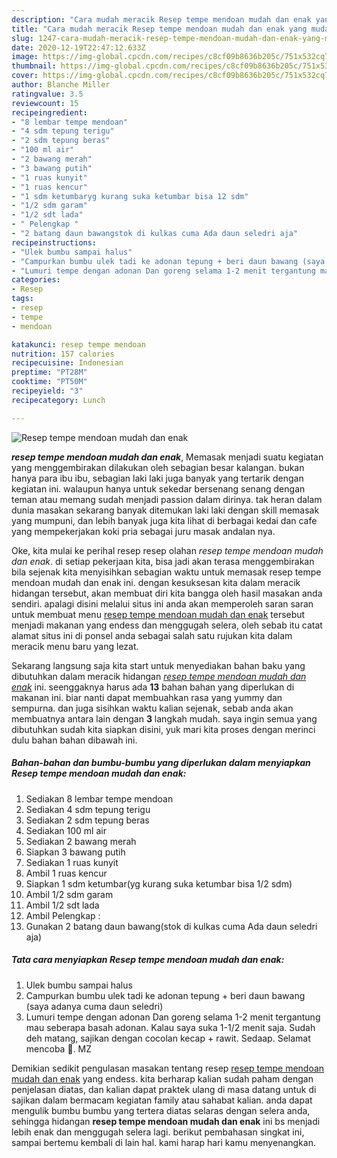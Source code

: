 ```yaml
---
description: "Cara mudah meracik Resep tempe mendoan mudah dan enak yang mudah"
title: "Cara mudah meracik Resep tempe mendoan mudah dan enak yang mudah"
slug: 1247-cara-mudah-meracik-resep-tempe-mendoan-mudah-dan-enak-yang-mudah
date: 2020-12-19T22:47:12.633Z
image: https://img-global.cpcdn.com/recipes/c8cf09b8636b205c/751x532cq70/resep-tempe-mendoan-mudah-dan-enak-foto-resep-utama.jpg
thumbnail: https://img-global.cpcdn.com/recipes/c8cf09b8636b205c/751x532cq70/resep-tempe-mendoan-mudah-dan-enak-foto-resep-utama.jpg
cover: https://img-global.cpcdn.com/recipes/c8cf09b8636b205c/751x532cq70/resep-tempe-mendoan-mudah-dan-enak-foto-resep-utama.jpg
author: Blanche Miller
ratingvalue: 3.5
reviewcount: 15
recipeingredient:
- "8 lembar tempe mendoan"
- "4 sdm tepung terigu"
- "2 sdm tepung beras"
- "100 ml air"
- "2 bawang merah"
- "3 bawang putih"
- "1 ruas kunyit"
- "1 ruas kencur"
- "1 sdm ketumbaryg kurang suka ketumbar bisa 12 sdm"
- "1/2 sdm garam"
- "1/2 sdt lada"
- " Pelengkap "
- "2 batang daun bawangstok di kulkas cuma Ada daun seledri aja"
recipeinstructions:
- "Ulek bumbu sampai halus"
- "Campurkan bumbu ulek tadi ke adonan tepung + beri daun bawang (saya adanya cuma daun seledri)"
- "Lumuri tempe dengan adonan Dan goreng selama 1-2 menit tergantung mau seberapa basah adonan. Kalau saya suka 1-1/2 menit saja. Sudah deh matang, sajikan dengan cocolan kecap + rawit. Sedaap. Selamat mencoba 🙂. MZ"
categories:
- Resep
tags:
- resep
- tempe
- mendoan

katakunci: resep tempe mendoan 
nutrition: 157 calories
recipecuisine: Indonesian
preptime: "PT28M"
cooktime: "PT50M"
recipeyield: "3"
recipecategory: Lunch

---
```



![Resep tempe mendoan mudah dan enak](https://img-global.cpcdn.com/recipes/c8cf09b8636b205c/751x532cq70/resep-tempe-mendoan-mudah-dan-enak-foto-resep-utama.jpg)

<b><i>resep tempe mendoan mudah dan enak</i></b>, Memasak menjadi suatu kegiatan yang menggembirakan dilakukan oleh sebagian besar kalangan. bukan hanya para ibu ibu, sebagian laki laki juga banyak yang tertarik dengan kegiatan ini. walaupun hanya untuk sekedar bersenang senang dengan teman atau memang sudah menjadi passion dalam dirinya. tak heran dalam dunia masakan sekarang banyak ditemukan laki laki dengan skill memasak yang mumpuni, dan lebih banyak juga kita lihat di berbagai kedai dan cafe yang mempekerjakan koki pria sebagai juru masak andalan nya.



Oke, kita mulai ke perihal resep resep olahan <i>resep tempe mendoan mudah dan enak</i>. di setiap pekerjaan kita, bisa jadi akan terasa menggembirakan bila sejenak kita menyisihkan sebagian waktu untuk memasak resep tempe mendoan mudah dan enak ini. dengan kesuksesan kita dalam meracik hidangan tersebut, akan membuat diri kita bangga oleh hasil masakan anda sendiri. apalagi disini melalui situs ini anda akan memperoleh saran saran untuk membuat menu <u>resep tempe mendoan mudah dan enak</u> tersebut menjadi makanan yang endess dan menggugah selera, oleh sebab itu catat alamat situs ini di ponsel anda sebagai salah satu rujukan kita dalam meracik menu baru yang lezat.


Sekarang langsung saja kita start untuk menyediakan bahan baku yang dibutuhkan dalam meracik hidangan <u><i>resep tempe mendoan mudah dan enak</i></u> ini. seenggaknya harus ada <b>13</b> bahan bahan yang diperlukan di makanan ini. biar nanti dapat membuahkan rasa yang yummy dan sempurna. dan juga sisihkan waktu kalian sejenak, sebab anda akan membuatnya antara lain dengan <b>3</b> langkah mudah. saya ingin semua yang dibutuhkan sudah kita siapkan disini, yuk mari kita proses dengan merinci dulu bahan bahan dibawah ini.

<!--inarticleads1-->

##### Bahan-bahan dan bumbu-bumbu yang diperlukan dalam menyiapkan Resep tempe mendoan mudah dan enak:

1. Sediakan 8 lembar tempe mendoan
1. Sediakan 4 sdm tepung terigu
1. Sediakan 2 sdm tepung beras
1. Sediakan 100 ml air
1. Sediakan 2 bawang merah
1. Siapkan 3 bawang putih
1. Sediakan 1 ruas kunyit
1. Ambil 1 ruas kencur
1. Siapkan 1 sdm ketumbar(yg kurang suka ketumbar bisa 1/2 sdm)
1. Ambil 1/2 sdm garam
1. Ambil 1/2 sdt lada
1. Ambil  Pelengkap :
1. Gunakan 2 batang daun bawang(stok di kulkas cuma Ada daun seledri aja)




<!--inarticleads2-->

##### Tata cara menyiapkan Resep tempe mendoan mudah dan enak:

1. Ulek bumbu sampai halus
1. Campurkan bumbu ulek tadi ke adonan tepung + beri daun bawang (saya adanya cuma daun seledri)
1. Lumuri tempe dengan adonan Dan goreng selama 1-2 menit tergantung mau seberapa basah adonan. Kalau saya suka 1-1/2 menit saja. Sudah deh matang, sajikan dengan cocolan kecap + rawit. Sedaap. Selamat mencoba 🙂. MZ




Demikian sedikit pengulasan masakan tentang resep <u>resep tempe mendoan mudah dan enak</u> yang endess. kita berharap kalian sudah paham dengan penjelasan diatas, dan kalian dapat praktek ulang di masa datang untuk di sajikan dalam bermacam kegiatan family atau sahabat kalian. anda dapat mengulik bumbu bumbu yang tertera diatas selaras dengan selera anda, sehingga hidangan <b>resep tempe mendoan mudah dan enak</b> ini bs menjadi lebih enak dan menggugah selera lagi. berikut pembahasan singkat ini, sampai bertemu kembali di lain hal. kami harap hari kamu menyenangkan.

